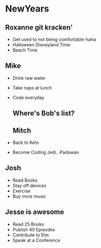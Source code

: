 # NewYears

## Roxanne git kracken'

* Get used to not being comfortable-haha
* Halloween Disneyland Time
* Beach Time

## Mike

* Drink raw water
* Take naps at lunch
* Code everyday

  ## Where's Bob's list?

  ## Mitch

* Back to Keto
* Become Coding Jedi...Padawan

## Josh

* Read Books
* Stay off devices
* Exercise
* Buy more music

## Jesse is awesome

* Read 25 Books
* Publish 40 Episodes
* Contribute to Elm
* Speak at a Conference
